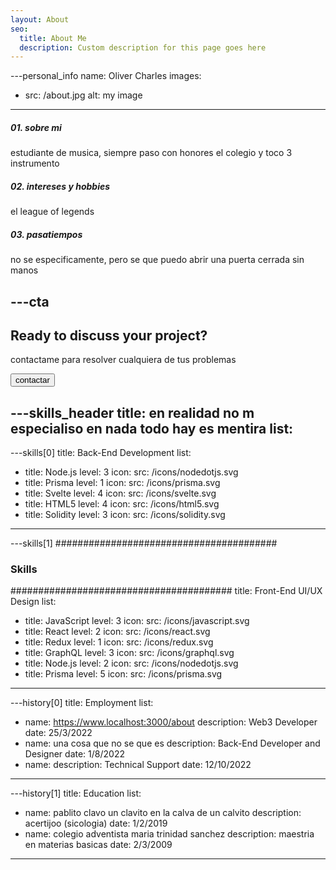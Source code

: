 ```yaml
---
layout: About
seo:
  title: About Me
  description: Custom description for this page goes here
---
```




---personal_info
name: Oliver Charles
images:
  - src: /about.jpg
    alt: my image
---
##### <span>01.</span> sobre mi
estudiante de musica, siempre paso con honores el colegio y toco 3 instrumento

##### <span>02.</span> intereses y hobbies

el league of legends 
##### <span>03.</span> pasatiempos
no se especificamente, pero se que puedo abrir una puerta cerrada sin manos



---cta
---
## Ready to discuss your project?

contactame para resolver cualquiera de tus problemas

<Button href="/contact">
  contactar
</Button>



---skills_header
title: en realidad no m especialiso en nada todo hay es mentira
list:
---



---skills[0]
title: Back-End Development
list:
  - title: Node.js
    level: 3
    icon:
      src: /icons/nodedotjs.svg
  - title: Prisma
    level: 1
    icon:
      src: /icons/prisma.svg
  - title: Svelte
    level: 4
    icon:
      src: /icons/svelte.svg
  - title: HTML5
    level: 4
    icon:
      src: /icons/html5.svg
  - title: Solidity
    level: 3
    icon:
      src: /icons/solidity.svg
---



---skills[1]
########################################
### Skills
########################################
title: Front-End UI/UX Design
list:
  - title: JavaScript
    level: 3
    icon:
      src: /icons/javascript.svg
  - title: React
    level: 2
    icon:
      src: /icons/react.svg
  - title: Redux
    level: 1
    icon:
      src: /icons/redux.svg
  - title: GraphQL
    level: 3
    icon:
      src: /icons/graphql.svg
  - title: Node.js
    level: 2
    icon:
      src: /icons/nodedotjs.svg
  - title: Prisma
    level: 5
    icon:
      src: /icons/prisma.svg
---



---history[0]
title: Employment
list:
  - name: https://www.localhost:3000/about
    description: Web3 Developer
    date: 25/3/2022
  - name: una cosa que no se que es
    description: Back-End Developer and Designer
    date: 1/8/2022
  - name: 
    description: Technical Support
    date: 12/10/2022
---



---history[1]
title: Education
list:
  - name: pablito clavo un clavito en la calva de un calvito
    description: acertijoo (sicologia)
    date: 1/2/2019
  - name: colegio adventista maria trinidad sanchez
    description: maestria en materias basicas
    date: 2/3/2009

   
---